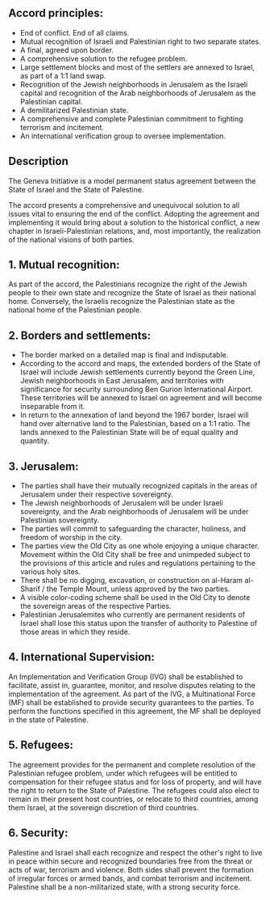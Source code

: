 ## Accord principles:

* End of conflict. End of all claims.
* Mutual recognition of Israeli and Palestinian right to two separate states.
* A final, agreed upon border.
* A comprehensive solution to the refugee problem.
* Large settlement blocks and most of the settlers are annexed to Israel, as part of a 1:1 land swap.
* Recognition of the Jewish neighborhoods in Jerusalem as the Israeli capital and recognition of the Arab neighborhoods of Jerusalem as the Palestinian capital.
* A demilitarized Palestinian state.
* A comprehensive and complete Palestinian commitment to fighting terrorism and incitement.
* An international verification group to oversee implementation.

## Description

The Geneva Initiative is a model permanent status agreement between the State of Israel and the State of Palestine.

The accord presents a comprehensive and unequivocal solution to all issues vital to ensuring the end of the conflict. Adopting the agreement and implementing it would bring about a solution to the historical conflict, a new chapter in Israeli-Palestinian relations, and, most importantly, the realization of the national visions of both parties.

## 1. Mutual recognition:

As part of the accord, the Palestinians recognize the right of the Jewish people to their own state and recognize the State of Israel as their national home. Conversely, the Israelis recognize the Palestinian state as the national home of the Palestinian people.

## 2. Borders and settlements:

* The border marked on a detailed map is final and indisputable.
* According to the accord and maps, the extended borders of the State of Israel will include Jewish settlements currently beyond the Green Line, Jewish neighborhoods in East Jerusalem, and territories with significance for security surrounding Ben Gurion International Airport. These territories will be annexed to Israel on agreement and will become inseparable from it.
* In return to the annexation of land beyond the 1967 border, Israel will hand over alternative land to the Palestinian, based on a 1:1 ratio. The lands annexed to the Palestinian State will be of equal quality and quantity.

## 3. Jerusalem:

* The parties shall have their mutually recognized capitals in the areas of Jerusalem under their respective sovereignty.
* The Jewish neighborhoods of Jerusalem will be under Israeli sovereignty, and the Arab neighborhoods of Jerusalem will be under Palestinian sovereignty.
* The parties will commit to safeguarding the character, holiness, and freedom of worship in the city.
* The parties view the Old City as one whole enjoying a unique character. Movement within the Old City shall be free and unimpeded subject to the provisions of this article and rules and regulations pertaining to the various holy sites.
* There shall be no digging, excavation, or construction on al-Haram al-Sharif / the Temple Mount, unless approved by the two parties.
* A visible color-coding scheme shall be used in the Old City to denote the sovereign areas of the respective Parties.
* Palestinian Jerusalemites who currently are permanent residents of Israel shall lose this status upon the transfer of authority to Palestine of those areas in which they reside.

## 4. International Supervision:

An Implementation and Verification Group (IVG) shall be established to facilitate, assist in, guarantee, monitor, and resolve disputes relating to the implementation of the agreement. As part of the IVG, a Multinational Force (MF) shall be established to provide security guarantees to the parties. To perform the functions specified in this agreement, the MF shall be deployed in the state of Palestine.

## 5. Refugees:

The agreement provides for the permanent and complete resolution of the Palestinian refugee problem, under which refugees will be entitled to compensation for their refugee status and for loss of property, and will have the right to return to the State of Palestine. The refugees could also elect to remain in their present host countries, or relocate to third countries, among them Israel, at the sovereign discretion of third countries.

## 6. Security:

Palestine and Israel shall each recognize and respect the other's right to live in peace within secure and recognized boundaries free from the threat or acts of war, terrorism and violence. Both sides shall prevent the formation of irregular forces or armed bands, and combat terrorism and incitement. Palestine shall be a non-militarized state, with a strong security force.

